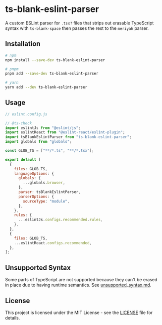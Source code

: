 # ts-blank-eslint-parser

A custom ESLint parser for `.tsx?` files that strips out erasable TypeScript syntax with `ts-blank-space` then passes the rest to the `meriyah` parser.

## Installation

```bash
# npm
npm install --save-dev ts-blank-eslint-parser

# pnpm
pnpm add --save-dev ts-blank-eslint-parser

# yarn
yarn add --dev ts-blank-eslint-parser
```

## Usage

```js
// eslint.config.js

// @ts-check
import eslintJs from "@eslint/js";
import eslintReact from "@eslint-react/eslint-plugin";
import tsBlankEslintParser from "ts-blank-eslint-parser";
import globals from "globals";

const GLOB_TS = ["**/*.ts", "**/*.tsx"];

export default [
  {
    files: GLOB_TS,
    languageOptions: {
      globals: {
        ...globals.browser,
      },
      parser: tsBlankEslintParser,
      parserOptions: {
        sourceType: "module",
      },
    },
    rules: {
      ...eslintJs.configs.recommended.rules,
    },
  },
  {
    files: GLOB_TS,
    ...eslintReact.configs.recommended,
  },
];
```

## Unsupported Syntax

Some parts of TypeScript are not supported because they can't be erased in place due to having runtime semantics. See [unsupported_syntax.md](https://github.com/bloomberg/ts-blank-space/blob/main/docs/unsupported_syntax.md).

## License

This project is licensed under the MIT License - see the [LICENSE](LICENSE) file for details.
